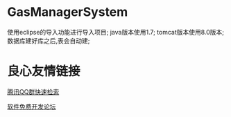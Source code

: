 # GasManagerSystem
 
 使用eclipse的导入功能进行导入项目; 
 java版本使用1.7; 
 tomcat版本使用8.0版本; 
 数据库建好库之后,表会自动建; 
 

 # 良心友情链接

[腾讯QQ群快速检索](http://u.720life.cn/s/8cf73f7c)

[软件免费开发论坛](http://u.720life.cn/s/bbb01dc0)